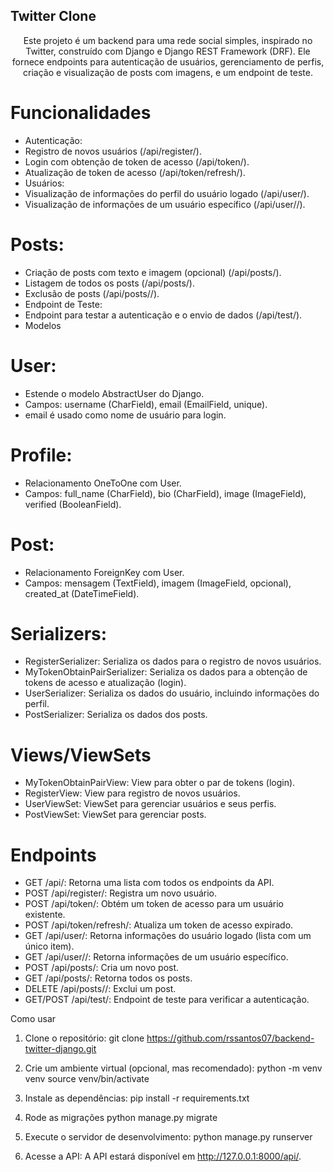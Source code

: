 ## Twitter Clone

<p align="center">Este projeto é um backend para uma rede social simples, inspirado no Twitter, construído com Django e Django REST Framework (DRF). Ele fornece endpoints para autenticação de usuários, gerenciamento de perfis, criação e visualização de posts com imagens, e um endpoint de teste.</p>


# Funcionalidades
- Autenticação:
- Registro de novos usuários (/api/register/).
- Login com obtenção de token de acesso (/api/token/).
- Atualização de token de acesso (/api/token/refresh/).
- Usuários:
- Visualização de informações do perfil do usuário logado (/api/user/).
- Visualização de informações de um usuário específico (/api/user/<id>/).

# Posts:
- Criação de posts com texto e imagem (opcional) (/api/posts/).
- Listagem de todos os posts (/api/posts/).
- Exclusão de posts (/api/posts/<id>/).
- Endpoint de Teste:
- Endpoint para testar a autenticação e o envio de dados (/api/test/).
- Modelos

# User:
- Estende o modelo AbstractUser do Django.
- Campos: username (CharField), email (EmailField, unique).
- email é usado como nome de usuário para login.

# Profile:
- Relacionamento OneToOne com User.
- Campos: full_name (CharField), bio (CharField), image (ImageField), verified (BooleanField).

# Post:
- Relacionamento ForeignKey com User.
- Campos: mensagem (TextField), imagem (ImageField, opcional), created_at (DateTimeField).

# Serializers:
- RegisterSerializer: Serializa os dados para o registro de novos usuários.
- MyTokenObtainPairSerializer: Serializa os dados para a obtenção de tokens de acesso e atualização (login).
- UserSerializer: Serializa os dados do usuário, incluindo informações do perfil.
- PostSerializer: Serializa os dados dos posts.

# Views/ViewSets
- MyTokenObtainPairView: View para obter o par de tokens (login).
- RegisterView: View para registro de novos usuários.
- UserViewSet: ViewSet para gerenciar usuários e seus perfis.
- PostViewSet: ViewSet para gerenciar posts.

# Endpoints
- GET /api/: Retorna uma lista com todos os endpoints da API.
- POST /api/register/: Registra um novo usuário.
- POST /api/token/: Obtém um token de acesso para um usuário existente.
- POST /api/token/refresh/: Atualiza um token de acesso expirado.
- GET /api/user/: Retorna informações do usuário logado (lista com um único item).
- GET /api/user/<id>/: Retorna informações de um usuário específico.
- POST /api/posts/: Cria um novo post.
- GET /api/posts/: Retorna todos os posts.
- DELETE /api/posts/<id>/: Exclui um post.
- GET/POST /api/test/: Endpoint de teste para verificar a autenticação.

Como usar
1. Clone o repositório:
git clone https://github.com/rssantos07/backend-twitter-django.git

2. Crie um ambiente virtual (opcional, mas recomendado):
python -m venv venv
source venv/bin/activate

3. Instale as dependências:
pip install -r requirements.txt

4. Rode as migrações
python manage.py migrate

5. Execute o servidor de desenvolvimento:
python manage.py runserver

6. Acesse a API: A API estará disponível em http://127.0.0.1:8000/api/.

